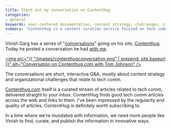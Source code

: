 ```yaml
---
title: Check out my conversation on ContentHug
categories:
- general
keywords: user-centered documentation, content strategy, challenges, siloes
summary: "ContentHug is a content curation service focused on tech comm. Currently the site has a theme of conversations with various tech comm pros, mostly about content strategy."
---
```


Vinish Garg has a series of "[conversations](http://contenthug.com/conversations)" going on his site, [Contenthug](http://contenthug.com/). Today he posted a conversation he had <a href="http://contenthug.com/conversations/our-guest-today-tom-johnson">with me</a>. 

<a href="http://contenthug.com/conversations/our-guest-today-tom-johnson"><img src="{{ "/images/contenthugconversation.png" | prepend: site.baseurl }}" alt="Conversation on Contenthug.com with Tom Johnson" /></a>

The conversations are short, interactive Q&A, mostly about content strategy and organizational challenges that relate to tech comm.

[Contenthug.com](http://contenthug.com/) itself is a curated stream of articles related to tech comm, delivered straight to your inbox. ContentHug finds good tech comm articles across the web and links to them. I've been impressed by the regularity and quality of articles. ContentHug is definitely worth subscribing to.

In a time where we're inundated with information, we need more people like Vinish to find, curate, and publish the information in innovative ways.